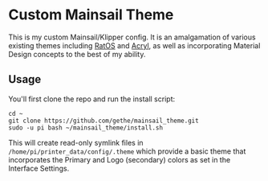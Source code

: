 # Custom Mainsail Theme

This is my custom Mainsail/Klipper config. It is an amalgamation of various
existing themes including [RatOS] and [Acryl], as well as incorporating Material
Design concepts to the best of my ability.

## Usage

You'll first clone the repo and run the install script:

    cd ~
    git clone https://github.com/gethe/mainsail_theme.git
    sudo -u pi bash ~/mainsail_theme/install.sh

This will create read-only symlink files in `/home/pi/printer_data/config/.theme`
which provide a basic theme that incorporates the Primary and Logo (secondary)
colors as set in the Interface Settings.

[RatOS]: https://github.com/Rat-OS/RatOS-theme
[Acryl]: https://github.com/eliteSchwein/acryl-fluidd-mainsail-theme
